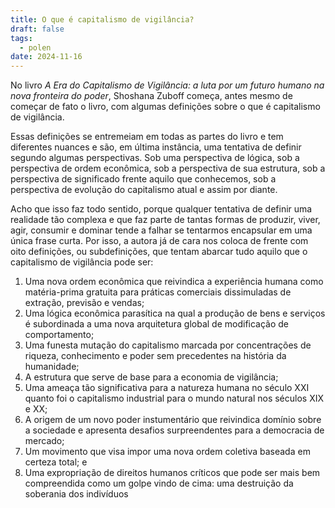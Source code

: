 ```yaml
---
title: O que é capitalismo de vigilância?
draft: false
tags:
  - polen
date: 2024-11-16
---
```

No livro *A Era do Capitalismo de Vigilância: a luta por um futuro humano na nova fronteira do poder*, Shoshana Zuboff começa, antes mesmo de começar de fato o livro, com algumas definições sobre o que é capitalismo de vigilância.

Essas definições se entremeiam em todas as partes do livro e tem diferentes nuances e são, em última instância, uma tentativa de definir segundo algumas perspectivas. Sob uma perspectiva de lógica, sob a perspectiva de ordem econômica, sob a perspectiva de sua estrutura, sob a perspectiva de significado frente aquilo que conhecemos, sob a perspectiva de evolução do capitalismo atual e assim por diante.

Acho que isso faz todo sentido, porque qualquer tentativa de definir uma realidade tão complexa e que faz parte de tantas formas de produzir, viver, agir, consumir e dominar tende a falhar se tentarmos encapsular em uma única frase curta. Por isso, a autora já de cara nos coloca de frente com oito definições, ou subdefinições,  que tentam abarcar tudo aquilo que o capitalismo de vigilância pode ser:

1. Uma nova ordem econômica que reivindica a experiência humana como matéria-prima gratuita para práticas comerciais dissimuladas de extração, previsão e vendas;
2. Uma lógica econômica parasítica na qual a produção de bens e serviços é subordinada a uma nova arquitetura global de modificação de comportamento;
3. Uma funesta mutação do capitalismo marcada por concentrações de riqueza, conhecimento e poder sem precedentes na história da humanidade;
4. A estrutura que serve de base para a economia de vigilância;
5. Uma ameaça tão significativa para a natureza humana no século XXI quanto foi o capitalismo industrial para o mundo natural nos séculos XIX e XX;
6. A origem de um novo poder instumentário que reivindica domínio sobre a sociedade e apresenta desafios surpreendentes para a democracia de mercado;
7. Um movimento que visa impor uma nova ordem coletiva baseada em certeza total; e
8. Uma expropriação de direitos humanos críticos que pode ser mais bem compreendida como um golpe vindo de cima: uma destruição da soberania dos indivíduos 
